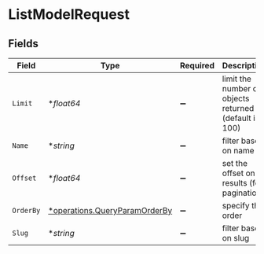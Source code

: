 # ListModelRequest


## Fields

| Field                                                                         | Type                                                                          | Required                                                                      | Description                                                                   |
| ----------------------------------------------------------------------------- | ----------------------------------------------------------------------------- | ----------------------------------------------------------------------------- | ----------------------------------------------------------------------------- |
| `Limit`                                                                       | **float64*                                                                    | :heavy_minus_sign:                                                            | limit the number of objects returned (default is 100)                         |
| `Name`                                                                        | **string*                                                                     | :heavy_minus_sign:                                                            | filter based on name                                                          |
| `Offset`                                                                      | **float64*                                                                    | :heavy_minus_sign:                                                            | set the offset on results (for pagination)                                    |
| `OrderBy`                                                                     | [*operations.QueryParamOrderBy](../../models/operations/queryparamorderby.md) | :heavy_minus_sign:                                                            | specify the order                                                             |
| `Slug`                                                                        | **string*                                                                     | :heavy_minus_sign:                                                            | filter based on slug                                                          |